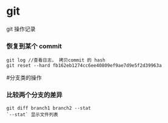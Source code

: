 # git
git 操作记录

### 恢复到某个 commit 
```
git log //查看日志， 拷贝commit 的 hash
git reset --hard fb162eb1274cc6ee40809ef9ae7d9e5f2d39963a
```

#分支类的操作
### 比较两个分支的差异
```
git diff branch1 branch2 --stat
`--stat` 显示文件列表
```
